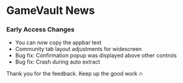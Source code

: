 # GameVault News

### Early Access Changes

- You can now copy the appbar text
- Community tab layout adjustments for widescreen
- Bug fix: Confirmation popup was displayed above other controls
- Bug fix: Crash during auto extract


Thank you for the feedback. Keep up the good work 🔥
